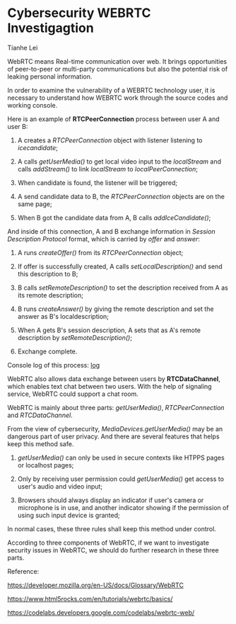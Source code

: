 # Cybersecurity WEBRTC Investigagtion

Tianhe Lei

WebRTC means Real-time communication over web. It brings opportunities of peer-to-peer or multi-party communications but also the potential risk of leaking personal information.

In order to examine the vulnerability of a WEBRTC technology user, it is necessary to understand how WEBRTC work through the source codes and working console.


Here is an example of **RTCPeerConnection** process between user A and user B:

1) A creates a *RTCPeerConnection* object with listener listening to *icecandidate*;

2) A calls *getUserMedia()* to get local video input to the *localStream* and calls *addStream()* to link *localStream* to  *localPeerConnection*;

3) When candidate is found, the listener will be triggered;

4) A send candidate data to B, the *RTCPeerConnection* objects are on the same page;

5) When B got the candidate data from A, B calls *addIceCandidate()*;


And inside of this connection, A and B exchange information in *Session Description Protocol* format, which is carried by *offer* and *answer*:

1) A runs *createOffer()* from its *RTCPeerConnection* object;

2) If offer is successfully created, A calls *setLocalDescription()* and send this description to B;

3) B calls *setRemoteDescription()* to set the description received from A as its remote description;

4) B runs *createAnswer()* by giving the remote description and set the answer as B's localdescription;

5) When A gets B's session description, A sets that as A's remote description by *setRemoteDescription()*;

6) Exchange complete.

Console log of this process: [log](https://github.com/ryan2214/EC601/blob/master/log/127.0.0.1-1600005576370.log)


WebRTC also allows data exchange between users by **RTCDataChannel**, which enables text chat between two users. With the help of signaling service, WebRTC could support a chat room.


WebRTC is mainly about three parts: *getUserMedia()*, *RTCPeerConnection* and *RTCDataChannel*.

From the view of cybersecurity, *MediaDevices.getUserMedia()* may be an dangerous part of user privacy. And there are several features that helps keep this method safe.

1) *getUserMedia()* can only be used in secure contexts like HTPPS pages or localhost pages;

2) Only by receiving user permission could *getUserMedia()* get access to user's audio and video input;

3) Browsers should always display an indicator if user's camera or microphone is in use, and another indicator showing if the permission of using such input device is granted;

In normal cases, these three rules shall keep this method under control.

According to three components of WebRTC, if we want to investigate security issues in WebRTC, we should do further research in these three parts.

Reference:

<https://developer.mozilla.org/en-US/docs/Glossary/WebRTC>

<https://www.html5rocks.com/en/tutorials/webrtc/basics/>

<https://codelabs.developers.google.com/codelabs/webrtc-web/>
